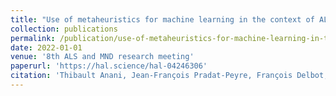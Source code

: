```yaml
---
title: "Use of metaheuristics for machine learning in the context of ALS"
collection: publications
permalink: /publication/use-of-metaheuristics-for-machine-learning-in-the-context-of-als
date: 2022-01-01
venue: '8th ALS and MND research meeting'
paperurl: 'https://hal.science/hal-04246306'
citation: 'Thibault Anani, Jean-François Pradat-Peyre, François Delbot, Pierre-François Pradat. "Use of metaheuristics for machine learning in the context of ALS". 8th ALS and MND research meeting, 2022.'
---
```

